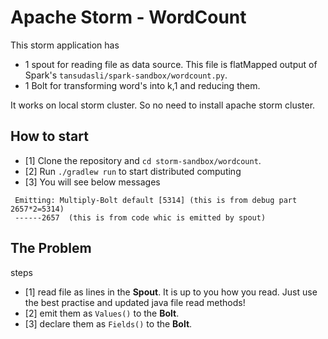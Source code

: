 # Apache Storm - WordCount

This storm application has
* 1 spout for reading file as data source. This file is flatMapped output of Spark's `tansudasli/spark-sandbox/wordcount.py`. 
* 1 Bolt for transforming word's into k,1 and reducing them.

It works on local storm cluster. So no need to install apache storm cluster.

## How to start
- [1] Clone the repository and `cd storm-sandbox/wordcount`.
- [2] Run `./gradlew run` to start distributed computing
- [3] You will see below messages
 ```
  Emitting: Multiply-Bolt default [5314] (this is from debug part 2657*2=5314)
  ------2657  (this is from code whic is emitted by spout)
  ```
  
## The Problem

steps
- [1] read file as lines in the **Spout**. It is up to you how you read. Just use the best practise and updated java file read methods! 
- [2] emit them as `Values()` to the **Bolt**.
- [3] declare them as `Fields()` to the **Bolt**.
